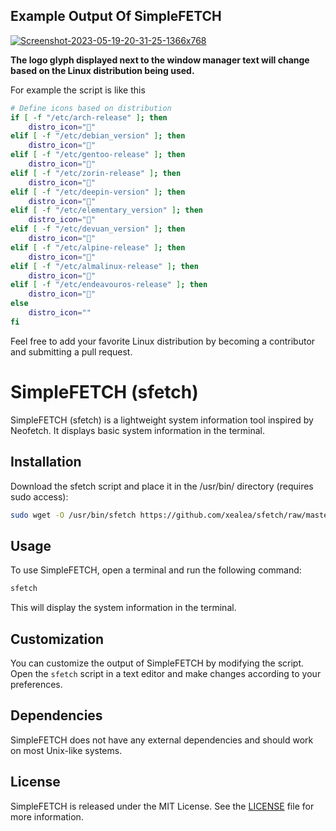 ## Example Output Of SimpleFETCH

<a href="https://imgbb.com/"><img src="https://i.ibb.co/pKgSXPG/Screenshot-2023-05-19-20-31-25-1366x768.png" alt="Screenshot-2023-05-19-20-31-25-1366x768" border="0" /></a>

**The logo glyph displayed next to the window manager text will change based on the Linux distribution being used.**

For example the script is like this
```bash
# Define icons based on distribution
if [ -f "/etc/arch-release" ]; then
    distro_icon=""
elif [ -f "/etc/debian_version" ]; then
    distro_icon=""
elif [ -f "/etc/gentoo-release" ]; then
    distro_icon=""
elif [ -f "/etc/zorin-release" ]; then
    distro_icon=""
elif [ -f "/etc/deepin-version" ]; then
    distro_icon=""
elif [ -f "/etc/elementary_version" ]; then
    distro_icon=""
elif [ -f "/etc/devuan_version" ]; then
    distro_icon=""
elif [ -f "/etc/alpine-release" ]; then
    distro_icon=""
elif [ -f "/etc/almalinux-release" ]; then
    distro_icon=""
elif [ -f "/etc/endeavouros-release" ]; then
    distro_icon=""
else
    distro_icon=""
fi
```
Feel free to add your favorite Linux distribution by becoming a contributor and submitting a pull request.

# SimpleFETCH (sfetch)
SimpleFETCH (sfetch) is a lightweight system information tool inspired by Neofetch. It displays basic system information in the terminal.

## Installation
Download the sfetch script and place it in the /usr/bin/ directory (requires sudo access):
```bash
sudo wget -O /usr/bin/sfetch https://github.com/xealea/sfetch/raw/master/sfetch
```

## Usage
To use SimpleFETCH, open a terminal and run the following command:
```bash
sfetch
```
This will display the system information in the terminal.

## Customization
You can customize the output of SimpleFETCH by modifying the script. Open the `sfetch` script in a text editor and make changes according to your preferences.

## Dependencies
SimpleFETCH does not have any external dependencies and should work on most Unix-like systems.

## License
SimpleFETCH is released under the MIT License. See the [LICENSE](LICENSE) file for more information.
